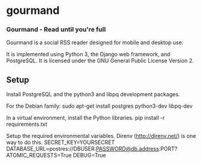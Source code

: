 # gourmand

### Gourmand - Read until you're full

Gourmand is a social RSS reader designed for mobile and desktop use.

It is implemented using Python 3, the Django web framework, and PostgreSQL.
It is licensed under the GNU General Public License Version 2.


## Setup

Install PostgreSQL and the python3 and libpq development packages.

For the Debian family:
  sudo apt-get install postgres python3-dev libpq-dev


In a virtual environment, install the Python libraries.
  pip install -r requirements.txt


Setup the required environmental variables. Direnv (http://direnv.net/) is one way to do this.
  SECRET_KEY=YOURSECRET
  DATABASE_URL=postres://DBUSER:PASSWORD@db.address:PORT?ATOMIC_REQUESTS=True
  DEBUG=True
